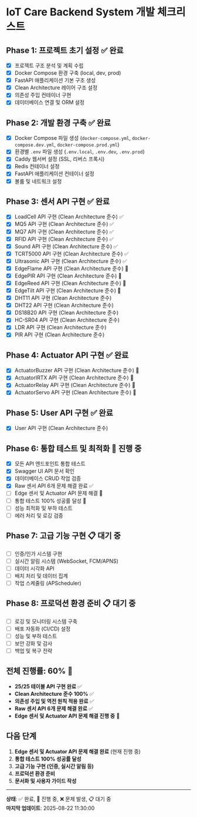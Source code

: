 # IoT Care Backend System 개발 체크리스트

## Phase 1: 프로젝트 초기 설정 ✅ 완료
- [x] 프로젝트 구조 분석 및 계획 수립
- [x] Docker Compose 환경 구축 (local, dev, prod)
- [x] FastAPI 애플리케이션 기본 구조 생성
- [x] Clean Architecture 레이어 구조 설정
- [x] 의존성 주입 컨테이너 구현
- [x] 데이터베이스 연결 및 ORM 설정

## Phase 2: 개발 환경 구축 ✅ 완료
- [x] Docker Compose 파일 생성 (`docker-compose.yml`, `docker-compose.dev.yml`, `docker-compose.prod.yml`)
- [x] 환경별 `.env` 파일 생성 (`.env.local`, `.env.dev`, `.env.prod`)
- [x] Caddy 웹서버 설정 (SSL, 리버스 프록시)
- [x] Redis 컨테이너 설정
- [x] FastAPI 애플리케이션 컨테이너 설정
- [x] 볼륨 및 네트워크 설정

## Phase 3: 센서 API 구현 ✅ 완료
- [x] LoadCell API 구현 (Clean Architecture 준수) ✅
- [x] MQ5 API 구현 (Clean Architecture 준수) ✅
- [x] MQ7 API 구현 (Clean Architecture 준수) ✅
- [x] RFID API 구현 (Clean Architecture 준수) ✅
- [x] Sound API 구현 (Clean Architecture 준수) ✅
- [x] TCRT5000 API 구현 (Clean Architecture 준수) ✅
- [x] Ultrasonic API 구현 (Clean Architecture 준수) ✅
- [x] EdgeFlame API 구현 (Clean Architecture 준수) 🔄
- [x] EdgePIR API 구현 (Clean Architecture 준수) 🔄
- [x] EdgeReed API 구현 (Clean Architecture 준수) 🔄
- [x] EdgeTilt API 구현 (Clean Architecture 준수) 🔄
- [x] DHT11 API 구현 (Clean Architecture 준수)
- [x] DHT22 API 구현 (Clean Architecture 준수)
- [x] DS18B20 API 구현 (Clean Architecture 준수)
- [x] HC-SR04 API 구현 (Clean Architecture 준수)
- [x] LDR API 구현 (Clean Architecture 준수)
- [x] PIR API 구현 (Clean Architecture 준수)

## Phase 4: Actuator API 구현 ✅ 완료
- [x] ActuatorBuzzer API 구현 (Clean Architecture 준수) 🔄
- [x] ActuatorIRTX API 구현 (Clean Architecture 준수) 🔄
- [x] ActuatorRelay API 구현 (Clean Architecture 준수) 🔄
- [x] ActuatorServo API 구현 (Clean Architecture 준수) 🔄

## Phase 5: User API 구현 ✅ 완료
- [x] User API 구현 (Clean Architecture 준수)

## Phase 6: 통합 테스트 및 최적화 🔄 진행 중
- [x] 모든 API 엔드포인트 통합 테스트
- [x] Swagger UI API 문서 확인
- [x] 데이터베이스 CRUD 작업 검증
- [x] Raw 센서 API 6개 문제 해결 완료 ✅
- [ ] Edge 센서 및 Actuator API 문제 해결 🔄
- [ ] 통합 테스트 100% 성공률 달성 🔄
- [ ] 성능 최적화 및 부하 테스트
- [ ] 에러 처리 및 로깅 검증

## Phase 7: 고급 기능 구현 📋 대기 중
- [ ] 인증/인가 시스템 구현
- [ ] 실시간 알림 시스템 (WebSocket, FCM/APNS)
- [ ] 데이터 시각화 API
- [ ] 배치 처리 및 데이터 집계
- [ ] 작업 스케줄링 (APScheduler)

## Phase 8: 프로덕션 환경 준비 📋 대기 중
- [ ] 로깅 및 모니터링 시스템 구축
- [ ] 배포 자동화 (CI/CD) 설정
- [ ] 성능 및 부하 테스트
- [ ] 보안 강화 및 감사
- [ ] 백업 및 복구 전략

## 전체 진행률: 60% 🔄
- **25/25 테이블 API 구현 완료** ✅
- **Clean Architecture 준수 100%** ✅
- **의존성 주입 및 역전 원칙 적용 완료** ✅
- **Raw 센서 API 6개 문제 해결 완료** ✅
- **Edge 센서 및 Actuator API 문제 해결 진행 중** 🔄

## 다음 단계
1. **Edge 센서 및 Actuator API 문제 해결 완료** (현재 진행 중)
2. **통합 테스트 100% 성공률 달성**
3. **고급 기능 구현 (인증, 실시간 알림 등)**
4. **프로덕션 환경 준비**
5. **문서화 및 사용자 가이드 작성**

---

**상태**: ✅ 완료, 🔄 진행 중, ❌ 문제 발생, 📋 대기 중  
**마지막 업데이트**: 2025-08-22 11:30:00
